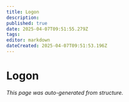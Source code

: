 ```yaml
---
title: Logon
description: 
published: true
date: 2025-04-07T09:51:55.279Z
tags: 
editor: markdown
dateCreated: 2025-04-07T09:51:53.196Z
---
```


# Logon

*This page was auto-generated from structure.*